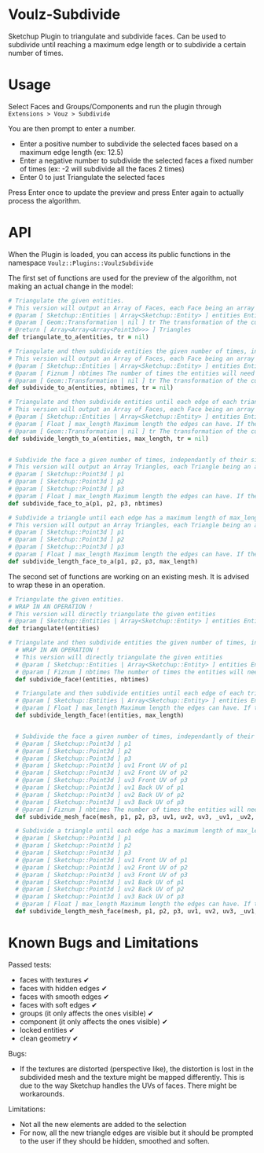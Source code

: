 # Voulz-Subdivide
Sketchup Plugin to triangulate and subdivide faces. Can be used to subdivide until reaching a maximum edge length or to subdivide a certain number of times.

# Usage
Select Faces and Groups/Components and run the plugin through `Extensions > Vouz > Subdivide`

You are then prompt to enter a number.
- Enter a positive number to subdivide the selected faces based on a maximum edge length (ex: 12.5)
- Enter a negative number to subdivide the selected faces a fixed number of times (ex: -2 will subdivide all the faces 2 times)
- Enter 0 to just Triangulate the selected faces

Press Enter once to update the preview and press Enter again to actually process the algorithm.

# API
When the Plugin is loaded, you can access its public functions in the namespace `Voulz::Plugins::VoulzSubdivide`

The first set of functions are used for the preview of the algorithm, not making an actual change in the model:
```ruby
# Triangulate the given entities.
# This version will output an Array of Faces, each Face being an array of Triangles, each Triangle being an array of Point3d
# @param [ Sketchup::Entities | Array<Sketchup::Entity> ] entities Entities to be triangulated and subdivided
# @param [ Geom::Transformation | nil ] tr The transformation of the current entities
# @return [ Array<Array<Array<Point3d>>> ] Triangles
def triangulate_to_a(entities, tr = nil)

# Triangulate and then subdivide entities the given number of times, independantly of their size
# This version will output an Array of Faces, each Face being an array of Triangles, each Triangle being an array of Point3d
# @param [ Sketchup::Entities | Array<Sketchup::Entity> ] entities Entities to be triangulated and subdivided
# @param [ Fiznum ] nbtimes The number of times the entities will need to be subdivided
# @param [ Geom::Transformation | nil ] tr The transformation of the current entities
def subdivide_to_a(entities, nbtimes, tr = nil)

# Triangulate and then subdivide entities until each edge of each triangle has a maximum length of max_length.
# This version will output an Array of Faces, each Face being an array of Triangles, each Triangle being an array of Point3d
# @param [ Sketchup::Entities | Array<Sketchup::Entity> ] entities Entities to be triangulated and subdivided
# @param [ Float ] max_length Maximum length the edges can have. If they have less, the triangle will be subdivided
# @param [ Geom::Transformation | nil ] tr The transformation of the current entities
def subdivide_length_to_a(entities, max_length, tr = nil)


# Subdivide the face a given number of times, independantly of their size
# This version will output an Array Triangles, each Triangle being an array of Point3d
# @param [ Sketchup::Point3d ] p1
# @param [ Sketchup::Point3d ] p2
# @param [ Sketchup::Point3d ] p3
# @param [ Float ] max_length Maximum length the edges can have. If they have less, the triangle will be subdivided
def subdivide_face_to_a(p1, p2, p3, nbtimes)

# Subdivide a triangle until each edge has a maximum length of max_length.
# This version will output an Array Triangles, each Triangle being an array of Point3d
# @param [ Sketchup::Point3d ] p1
# @param [ Sketchup::Point3d ] p2
# @param [ Sketchup::Point3d ] p3
# @param [ Float ] max_length Maximum length the edges can have. If they have less, the triangle will be subdivided
def subdivide_length_face_to_a(p1, p2, p3, max_length)
```

The second set of functions are working on an existing mesh. It is advised to wrap these in an operation.
```ruby
# Triangulate the given entities.
# WRAP IN AN OPERATION !
# This version will directly triangulate the given entities
# @param [ Sketchup::Entities | Array<Sketchup::Entity> ] entities Entities to be triangulated and subdivided
def triangulate!(entities)

# Triangulate and then subdivide entities the given number of times, independantly of their size
  # WRAP IN AN OPERATION !
  # This version will directly triangulate the given entities
  # @param [ Sketchup::Entities | Array<Sketchup::Entity> ] entities Entities to be triangulated and subdivided
  # @param [ Fiznum ] nbtimes The number of times the entities will need to be subdivided
  def subdivide_face!(entities, nbtimes)

  # Triangulate and then subdivide entities until each edge of each triangle has a maximum length of max_length.
  # @param [ Sketchup::Entities | Array<Sketchup::Entity> ] entities Entities to be triangulated and subdivided
  # @param [ Float ] max_length Maximum length the edges can have. If they have less, the triangle will be subdivided
  def subdivide_length_face!(entities, max_length)


  # Subdivide the face a given number of times, independantly of their size
  # @param [ Sketchup::Point3d ] p1
  # @param [ Sketchup::Point3d ] p2
  # @param [ Sketchup::Point3d ] p3
  # @param [ Sketchup::Point3d ] uv1 Front UV of p1
  # @param [ Sketchup::Point3d ] uv2 Front UV of p2
  # @param [ Sketchup::Point3d ] uv3 Front UV of p3
  # @param [ Sketchup::Point3d ] uv1 Back UV of p1
  # @param [ Sketchup::Point3d ] uv2 Back UV of p2
  # @param [ Sketchup::Point3d ] uv3 Back UV of p3
  # @param [ Fiznum ] nbtimes The number of times the entities will need to be subdivided
  def subdivide_mesh_face(mesh, p1, p2, p3, uv1, uv2, uv3, _uv1, _uv2, _uv3, nbtimes)

  # Subdivide a triangle until each edge has a maximum length of max_length.
  # @param [ Sketchup::Point3d ] p1
  # @param [ Sketchup::Point3d ] p2
  # @param [ Sketchup::Point3d ] p3
  # @param [ Sketchup::Point3d ] uv1 Front UV of p1
  # @param [ Sketchup::Point3d ] uv2 Front UV of p2
  # @param [ Sketchup::Point3d ] uv3 Front UV of p3
  # @param [ Sketchup::Point3d ] uv1 Back UV of p1
  # @param [ Sketchup::Point3d ] uv2 Back UV of p2
  # @param [ Sketchup::Point3d ] uv3 Back UV of p3
  # @param [ Float ] max_length Maximum length the edges can have. If they have less, the triangle will be subdivided
  def subdivide_length_mesh_face(mesh, p1, p2, p3, uv1, uv2, uv3, _uv1, _uv2, _uv3, max_length)
```
# Known Bugs and Limitations

Passed tests:
- faces with textures ✔
- faces with hidden edges ✔
- faces with smooth edges ✔
- faces with soft edges ✔
- groups (it only affects the ones visible) ✔
- component (it only affects the ones visible) ✔
- locked entities ✔
- clean geometry ✔

Bugs:
- If the textures are distorted (perspective like), the distortion is lost in the subdivided mesh and the texture might be mapped differently. This is due to the way Sketchup handles the UVs of faces. There might be workarounds.

Limitations:
- Not all the new elements are added to the selection
- For now, all the new triangle edges are visible but it should be prompted to the user if they should be hidden, smoothed and soften.